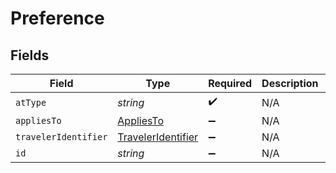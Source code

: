 # Preference


## Fields

| Field                                                           | Type                                                            | Required                                                        | Description                                                     | Example                                                         |
| --------------------------------------------------------------- | --------------------------------------------------------------- | --------------------------------------------------------------- | --------------------------------------------------------------- | --------------------------------------------------------------- |
| `atType`                                                        | *string*                                                        | :heavy_check_mark:                                              | N/A                                                             | Preference                                                      |
| `appliesTo`                                                     | [AppliesTo](../../models/shared/appliesto.md)                   | :heavy_minus_sign:                                              | N/A                                                             |                                                                 |
| `travelerIdentifier`                                            | [TravelerIdentifier](../../models/shared/traveleridentifier.md) | :heavy_minus_sign:                                              | N/A                                                             |                                                                 |
| `id`                                                            | *string*                                                        | :heavy_minus_sign:                                              | N/A                                                             |                                                                 |